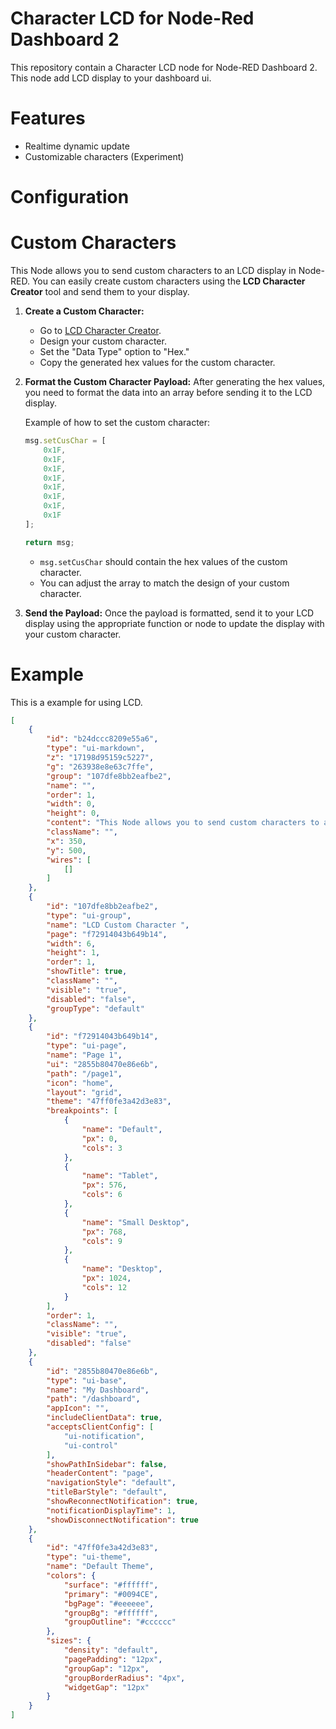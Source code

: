 # Character LCD for Node-Red Dashboard 2

This repository contain a Character LCD node for Node-RED Dashboard 2. This node add LCD display to your dashboard ui.


# Features
- Realtime dynamic update
- Customizable characters (Experiment)

# Configuration



# Custom Characters

This Node allows you to send custom characters to an LCD display in Node-RED. You can easily create custom characters using the **LCD Character Creator** tool and send them to your display.

1. **Create a Custom Character:**
   - Go to [LCD Character Creator](https://maxpromer.github.io/LCD-Character-Creator/).
   - Design your custom character.
   - Set the "Data Type" option to "Hex."
   - Copy the generated hex values for the custom character.

2. **Format the Custom Character Payload:**
   After generating the hex values, you need to format the data into an array before sending it to the LCD display.

   Example of how to set the custom character:

   ```js
   msg.setCusChar = [
       0x1F,
       0x1F,
       0x1F,
       0x1F,
       0x1F,
       0x1F,
       0x1F,
       0x1F
   ];

   return msg;
   ```

   - `msg.setCusChar` should contain the hex values of the custom character.
   - You can adjust the array to match the design of your custom character.

3. **Send the Payload:**
   Once the payload is formatted, send it to your LCD display using the appropriate function or node to update the display with your custom character.

# Example
This is a example for using LCD.
```json
[
    {
        "id": "b24dccc8209e55a6",
        "type": "ui-markdown",
        "z": "17198d95159c5227",
        "g": "263938e8e63c7ffe",
        "group": "107dfe8bb2eafbe2",
        "name": "",
        "order": 1,
        "width": 0,
        "height": 0,
        "content": "This Node allows you to send custom characters to an LCD display in Node-RED. You can easily create custom characters using the **LCD Character Creator** tool and send them to your display.\n\n### Steps to Create and Send Custom Characters\n\n1. **Create a Custom Character:**\n   - Go to [LCD Character Creator](https://maxpromer.github.io/LCD-Character-Creator/).\n   - Design your custom character.\n   - Set the \"Data Type\" option to \"Hex.\"\n   - Copy the generated hex values for the custom character.\n\n2. **Format the Custom Character Payload:**\n   After generating the hex values, you need to format the data into an array before sending it to the LCD display.\n\n   Example of how to set the custom character:\n\n   ```js\n   msg.cusChar = [\n       0x1F,\n       0x1F,\n       0x1F,\n       0x1F,\n       0x1F,\n       0x1F,\n       0x1F,\n       0x1F\n   ];\n\n   return msg;\n   ```\n\n   - `msg.cusChar` should contain the hex values of the custom character.\n   - You can adjust the array to match the design of your custom character.\n\n3. **Send the Payload:**\n   Once the payload is formatted, send it to your LCD display using the appropriate function or node to update the display with your custom character.\n\n",
        "className": "",
        "x": 350,
        "y": 500,
        "wires": [
            []
        ]
    },
    {
        "id": "107dfe8bb2eafbe2",
        "type": "ui-group",
        "name": "LCD Custom Character ",
        "page": "f72914043b649b14",
        "width": 6,
        "height": 1,
        "order": 1,
        "showTitle": true,
        "className": "",
        "visible": "true",
        "disabled": "false",
        "groupType": "default"
    },
    {
        "id": "f72914043b649b14",
        "type": "ui-page",
        "name": "Page 1",
        "ui": "2855b80470e86e6b",
        "path": "/page1",
        "icon": "home",
        "layout": "grid",
        "theme": "47ff0fe3a42d3e83",
        "breakpoints": [
            {
                "name": "Default",
                "px": 0,
                "cols": 3
            },
            {
                "name": "Tablet",
                "px": 576,
                "cols": 6
            },
            {
                "name": "Small Desktop",
                "px": 768,
                "cols": 9
            },
            {
                "name": "Desktop",
                "px": 1024,
                "cols": 12
            }
        ],
        "order": 1,
        "className": "",
        "visible": "true",
        "disabled": "false"
    },
    {
        "id": "2855b80470e86e6b",
        "type": "ui-base",
        "name": "My Dashboard",
        "path": "/dashboard",
        "appIcon": "",
        "includeClientData": true,
        "acceptsClientConfig": [
            "ui-notification",
            "ui-control"
        ],
        "showPathInSidebar": false,
        "headerContent": "page",
        "navigationStyle": "default",
        "titleBarStyle": "default",
        "showReconnectNotification": true,
        "notificationDisplayTime": 1,
        "showDisconnectNotification": true
    },
    {
        "id": "47ff0fe3a42d3e83",
        "type": "ui-theme",
        "name": "Default Theme",
        "colors": {
            "surface": "#ffffff",
            "primary": "#0094CE",
            "bgPage": "#eeeeee",
            "groupBg": "#ffffff",
            "groupOutline": "#cccccc"
        },
        "sizes": {
            "density": "default",
            "pagePadding": "12px",
            "groupGap": "12px",
            "groupBorderRadius": "4px",
            "widgetGap": "12px"
        }
    }
]
```
